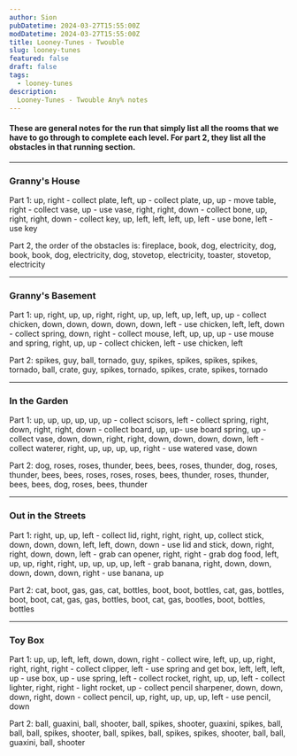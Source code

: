 ```yaml
---
author: Sion
pubDatetime: 2024-03-27T15:55:00Z
modDatetime: 2024-03-27T15:55:00Z
title: Looney-Tunes - Twouble
slug: looney-tunes
featured: false
draft: false
tags:
  - looney-tunes
description:
  Looney-Tunes - Twouble Any% notes
---
```


#### These are general notes for the run that simply list all the rooms that we have to go through to complete each level. For part 2, they list all the obstacles in that running section.

------------------

### Granny's House

Part 1: up, right - collect plate, left, up - collect plate, up, up - move table, right - collect vase, up - use vase, right, right, down - collect bone, up, right, right, down - collect key, up, left, left, left, up, left - use bone, left - use key

Part 2, the order of the obstacles is: fireplace, book, dog, electricity, dog, book, book, dog, electricity, dog, stovetop, electricity, toaster, stovetop, electricity

--------------------

### Granny's Basement

Part 1: up, right, up, up, right, right, up, up, left, up, left, up, up - collect chicken, down, down, down, down, down, left - use chicken, left, left, down - collect spring, down, right - collect mouse, left, up, up, up - use mouse and spring, right, up, up - collect chicken, left - use chicken, left

Part 2: spikes, guy, ball, tornado, guy, spikes, spikes, spikes, spikes, tornado, ball, crate, guy, spikes, tornado, spikes, crate, spikes, tornado

------------------------------

### In the Garden

Part 1: up, up, up, up, up, up - collect scisors, left - collect spring, right, down, right, right, down - collect board, up, up- use board spring, up -collect vase, down, down, right, right, down, down, down, down, left - collect waterer, right, up, up, up, up, right - use watered vase, down  

Part 2: dog, roses, roses, thunder, bees, bees, roses, thunder, dog, roses, thunder, bees, bees, roses, roses, roses, bees, thunder, roses, thunder, bees, bees, dog, roses, bees, thunder

-------------------------

### Out in the Streets

Part 1: right, up, up, left -  collect lid, right, right, right, up, collect stick, down, down, down, left, left, down, down - use lid and stick, down, right, right, down, down, left - grab can opener, right, right - grab dog food, left, up, up, right, right, up, up, up, up, left - grab banana, right, down, down, down, down, down, right - use banana, up

Part 2: cat, boot, gas, gas, cat, bottles, boot, boot, bottles, cat, gas, bottles, boot, boot, cat, gas, gas, bottles, boot, cat, gas, bootles, boot, bottles, bottles


------------------------------

### Toy Box

Part 1: up, up, left, left, down, down, right - collect wire, left, up, up, right, right, right, right - collect clipper, left - use spring and get box, left, left, left, up - use box, up - use spring, left - collect rocket, right, up, up, left - collect lighter, right, right - light rocket, up - collect pencil sharpener, down, down, down, right, down - collect pencil, up, right, up, up, up, left - use pencil, down

Part 2: ball, guaxini, ball, shooter, ball, spikes, shooter, guaxini, spikes, ball, ball, ball, spikes, shooter, ball, spikes, ball, spikes, spikes, shooter, ball, ball, guaxini, ball, shooter
